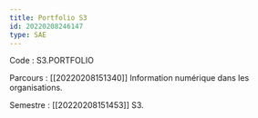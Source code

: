 ```yaml
---
title: Portfolio S3
id: 20220208246147
type: SAE
---
```


Code : S3.PORTFOLIO

Parcours : [[20220208151340]] Information numérique dans les organisations.

Semestre : [[20220208151453]] S3.